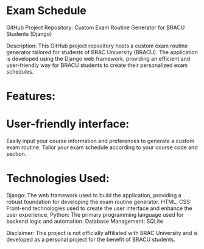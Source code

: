 # Exam Schedule

GitHub Project Repository: Custom Exam Routine Generator for BRACU Students (Django)

Description:
This GitHub project repository hosts a custom exam routine generator tailored for students of BRAC University (BRACU). The application is developed using the Django web framework, providing an efficient and user-friendly way for BRACU students to create their personalized exam schedules.

# Features:

# User-friendly interface: 
Easily input your course information and preferences to generate a custom exam routine. Tailor your exam schedule according to your course code and section.

# Technologies Used:
Django: The web framework used to build the application, providing a robust foundation for developing the exam routine generator.
HTML, CSS: Front-end technologies used to create the user interface and enhance the user experience.
Python: The primary programming language used for backend logic and automation.
Database Management: SQLite

Disclaimer:
This project is not officially affiliated with BRAC University and is developed as a personal project for the benefit of BRACU students.
